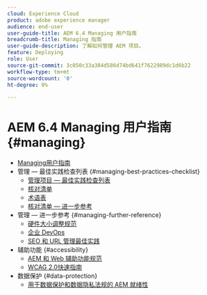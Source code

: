 ```yaml
---
cloud: Experience Cloud
product: adobe experience manager
audience: end-user
user-guide-title: AEM 6.4 Managing 用户指南
breadcrumb-title: Managing 指南
user-guide-description: 了解如何管理 AEM 项目。
feature: Deploying
role: User
source-git-commit: 3c050c33a384d586d74bd641f7622989dc1d6b22
workflow-type: tm+mt
source-wordcount: '0'
ht-degree: 0%

---
```



# AEM 6.4 Managing 用户指南 {#managing}

+ [Managing用户指南](home.md)
+ 管理 — 最佳实践检查列表 {#managing-best-practices-checklist}
   + [管理项目 — 最佳实践检查列表](best-practices.md)
   + [核对清单](best-practices-checklist.md)
   + [术语表](best-practices-glossary.md)
   + [核对清单 — 进一步参考](best-practices-further-reference.md)
+ 管理 — 进一步参考 {#managing-further-reference}
   + [硬件大小调整规范](hardware-sizing-guidelines.md)
   + [企业 DevOps](enterprise-devops.md)
   + [SEO 和 URL 管理最佳实践](seo-and-url-management.md)
+ 辅助功能 {#accessibility}
   + [AEM 和 Web 辅助功能规范](web-accessibility.md)
   + [WCAG 2.0快速指南](qg-wcag.md)
+ 数据保护 {#data-protection}
   + [用于数据保护和数据隐私法规的 AEM 就绪性](data-protection-and-privacy.md)
